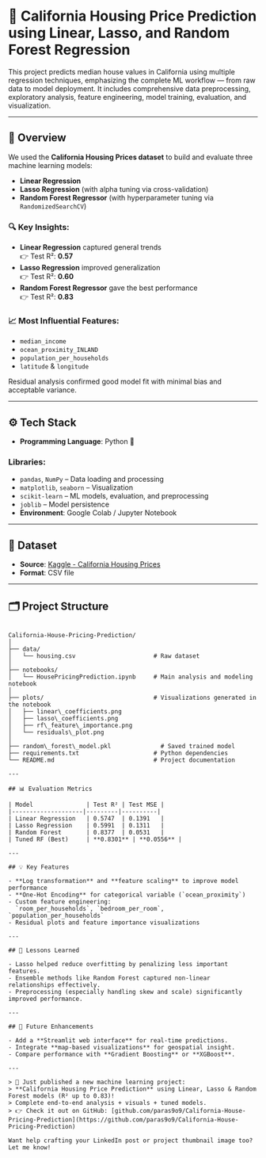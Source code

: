 # 🏡 California Housing Price Prediction using Linear, Lasso, and Random Forest Regression

This project predicts median house values in California using multiple regression techniques, emphasizing the complete ML workflow — from raw data to model deployment. It includes comprehensive data preprocessing, exploratory analysis, feature engineering, model training, evaluation, and visualization.

---

## 📌 Overview

We used the **California Housing Prices dataset** to build and evaluate three machine learning models:

- **Linear Regression**
- **Lasso Regression** (with alpha tuning via cross-validation)
- **Random Forest Regressor** (with hyperparameter tuning via `RandomizedSearchCV`)

### 🔍 Key Insights:

- **Linear Regression** captured general trends  
  👉 Test R²: **0.57**
- **Lasso Regression** improved generalization  
  👉 Test R²: **0.60**
- **Random Forest Regressor** gave the best performance  
  👉 Test R²: **0.83**

### 📈 Most Influential Features:

- `median_income`
- `ocean_proximity_INLAND`
- `population_per_households`
- `latitude` & `longitude`

Residual analysis confirmed good model fit with minimal bias and acceptable variance.

---

## ⚙️ Tech Stack

- **Programming Language**: Python 🐍

### Libraries:
- `pandas`, `NumPy` – Data loading and processing  
- `matplotlib`, `seaborn` – Visualization  
- `scikit-learn` – ML models, evaluation, and preprocessing  
- `joblib` – Model persistence  
- **Environment**: Google Colab / Jupyter Notebook

---

## 📂 Dataset

- **Source**: [Kaggle - California Housing Prices](https://www.kaggle.com/datasets/camnugent/california-housing-prices)
- **Format**: CSV file

---

## 🗂️ Project Structure

```

California-House-Pricing-Prediction/
│
├── data/
│   └── housing.csv                      # Raw dataset
│
├── notebooks/
│   └── HousePricingPrediction.ipynb     # Main analysis and modeling notebook
│
├── plots/                               # Visualizations generated in the notebook
│   ├── linear\_coefficients.png
│   ├── lasso\_coefficients.png
│   ├── rf\_feature\_importance.png
│   └── residuals\_plot.png
│
├── random\_forest\_model.pkl              # Saved trained model
├── requirements.txt                     # Python dependencies
└── README.md                            # Project documentation

---

## 📊 Evaluation Metrics

| Model               | Test R² | Test MSE |
|--------------------|---------|----------|
| Linear Regression   | 0.5747  | 0.1391   |
| Lasso Regression    | 0.5991  | 0.1311   |
| Random Forest       | 0.8377  | 0.0531   |
| Tuned RF (Best)     | **0.8301** | **0.0556** |

---

## 💡 Key Features

- **Log transformation** and **feature scaling** to improve model performance
- **One-Hot Encoding** for categorical variable (`ocean_proximity`)
- Custom feature engineering:  
  `room_per_households`, `bedroom_per_room`, `population_per_households`
- Residual plots and feature importance visualizations

---

## 🧠 Lessons Learned

- Lasso helped reduce overfitting by penalizing less important features.
- Ensemble methods like Random Forest captured non-linear relationships effectively.
- Preprocessing (especially handling skew and scale) significantly improved performance.

---

## 🚀 Future Enhancements

- Add a **Streamlit web interface** for real-time predictions.
- Integrate **map-based visualizations** for geospatial insight.
- Compare performance with **Gradient Boosting** or **XGBoost**.

---

> 🚀 Just published a new machine learning project:
> **California Housing Price Prediction** using Linear, Lasso & Random Forest models (R² up to 0.83)!
> Complete end-to-end analysis + visuals + tuned models.
> 👉 Check it out on GitHub: [github.com/paras9o9/California-House-Pricing-Prediction](https://github.com/paras9o9/California-House-Pricing-Prediction)

Want help crafting your LinkedIn post or project thumbnail image too? Let me know!
